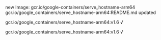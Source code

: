 new Image: gcr.io/google-containers/serve_hostname-arm64
gcr.io/google_containers/serve_hostname-arm64:README.md updated 

gcr.io/google_containers/serve_hostname-arm64:v1.6 √

gcr.io/google_containers/serve_hostname-arm64:v1.6 √


